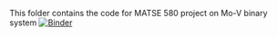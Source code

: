This folder contains the code for MATSE 580 project on Mo-V binary system
[![Binder](https://mybinder.org/badge_logo.svg)](https://mybinder.org/v2/gh/dovahkiin0022/MATSE-580.git/master)
